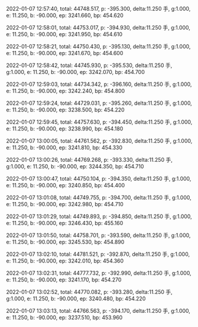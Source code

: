 2022-01-07 12:57:40, total: 44748.517, p: -395.300, delta:11.250 手, g:1.000, e: 11.250, b: -90.000, ep: 3241.660, bp: 454.620

2022-01-07 12:58:01, total: 44753.017, p: -394.930, delta:11.250 手, g:1.000, e: 11.250, b: -90.000, ep: 3241.950, bp: 454.610

2022-01-07 12:58:21, total: 44750.430, p: -395.130, delta:11.250 手, g:1.000, e: 11.250, b: -90.000, ep: 3241.670, bp: 454.600

2022-01-07 12:58:42, total: 44745.930, p: -395.530, delta:11.250 手, g:1.000, e: 11.250, b: -90.000, ep: 3242.070, bp: 454.700

2022-01-07 12:59:03, total: 44734.342, p: -396.160, delta:11.250 手, g:1.000, e: 11.250, b: -90.000, ep: 3242.240, bp: 454.800

2022-01-07 12:59:24, total: 44729.031, p: -395.260, delta:11.250 手, g:1.000, e: 11.250, b: -90.000, ep: 3238.500, bp: 454.220

2022-01-07 12:59:45, total: 44757.630, p: -394.450, delta:11.250 手, g:1.000, e: 11.250, b: -90.000, ep: 3238.990, bp: 454.180

2022-01-07 13:00:05, total: 44761.562, p: -392.830, delta:11.250 手, g:1.000, e: 11.250, b: -90.000, ep: 3241.810, bp: 454.330

2022-01-07 13:00:26, total: 44769.268, p: -393.330, delta:11.250 手, g:1.000, e: 11.250, b: -90.000, ep: 3244.350, bp: 454.710

2022-01-07 13:00:47, total: 44750.104, p: -394.350, delta:11.250 手, g:1.000, e: 11.250, b: -90.000, ep: 3240.850, bp: 454.400

2022-01-07 13:01:08, total: 44749.755, p: -394.700, delta:11.250 手, g:1.000, e: 11.250, b: -90.000, ep: 3242.980, bp: 454.710

2022-01-07 13:01:29, total: 44749.893, p: -394.850, delta:11.250 手, g:1.000, e: 11.250, b: -90.000, ep: 3246.430, bp: 455.160

2022-01-07 13:01:50, total: 44758.701, p: -393.590, delta:11.250 手, g:1.000, e: 11.250, b: -90.000, ep: 3245.530, bp: 454.890

2022-01-07 13:02:10, total: 44781.521, p: -392.870, delta:11.250 手, g:1.000, e: 11.250, b: -90.000, ep: 3242.010, bp: 454.360

2022-01-07 13:02:31, total: 44777.732, p: -392.990, delta:11.250 手, g:1.000, e: 11.250, b: -90.000, ep: 3241.170, bp: 454.270

2022-01-07 13:02:52, total: 44770.082, p: -393.280, delta:11.250 手, g:1.000, e: 11.250, b: -90.000, ep: 3240.480, bp: 454.220

2022-01-07 13:03:13, total: 44766.563, p: -394.170, delta:11.250 手, g:1.000, e: 11.250, b: -90.000, ep: 3237.510, bp: 453.960